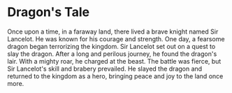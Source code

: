 # Dragon's Tale

Once upon a time, in a faraway land, there lived a brave knight named Sir Lancelot. He was known for his courage and strength. One day, a fearsome dragon began terrorizing the kingdom. Sir Lancelot set out on a quest to slay the dragon. After a long and perilous journey, he found the dragon's lair. With a mighty roar, he charged at the beast. The battle was fierce, but Sir Lancelot's skill and brabery prevailed. He slayed the dragon and returned to the kingdom as a hero, bringing peace and joy to the land once more.
